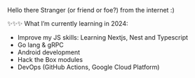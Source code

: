 Hello there Stranger (or friend or foe?) from the internet :)

✨✨✨ What I’m currently learning in 2024:
- Improve my JS skills: Learning Nextjs, Nest and Typescript
- Go lang & gRPC
- Android development
- Hack the Box modules
- DevOps (GitHub Actions, Google Cloud Platform)

<!---
wizgurl101/wizgurl101 is a ✨ special ✨ repository because its `README.md` (this file) appears on your GitHub profile.
You can click the Preview link to take a look at your changes.
--->
